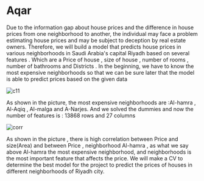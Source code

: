 # Aqar

Due to the information gap about house prices and the difference in house prices from one neighborhood to another, the individual may face a problem estimating house prices and may be subject to deception by real estate owners.
Therefore, we will build a model that predicts house prices in various neighborhoods in Saudi Arabia's capital Riyadh based on several features . Which are a Price of house , size of house , number of rooms , number of bathrooms and Districts . 
In the beginning, we have to know the most expensive neighborhoods so that we can be sure later that the model is able to predict prices based on the given data

![c11](https://user-images.githubusercontent.com/71217830/145083390-c63bc617-ea83-45cb-8ee4-64e82f6e270d.png)

As shown in the picture, the most expensive neighborhoods are :Al-hamra , Al-Aqiq , Al-malga and A-Narjes. And we solved the dummies and now the number of features is : 13868 rows and 27 columns

![corr](https://user-images.githubusercontent.com/71217830/145083648-586cc4ea-4ecd-4252-88f0-af3a453dce6b.png)

As shown in the picture , there is high correlation between Price and size(Area) and between Price , neighborhood Al-hamra , as what we say above Al-hamra the most expensive neighborhood, and neighborhoods is the  most important feature that affects the price.
We will make a CV to determine the best model for the project to predict the prices of houses in different neighborhoods of  Riyadh city.
